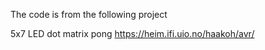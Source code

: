 The code is from the following project

5x7 LED dot matrix pong
https://heim.ifi.uio.no/haakoh/avr/
